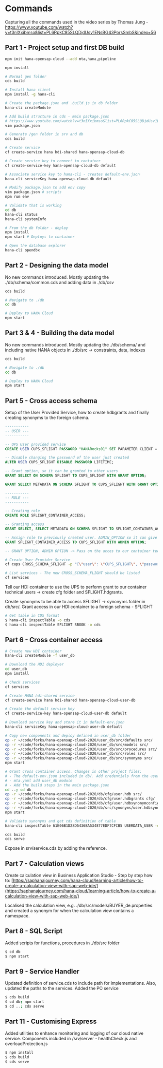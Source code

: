 # Commands

Capturing all the commands used in the video series by Thomas Jung - https://www.youtube.com/watch?v=t3nIXxibmso&list=PL6RpkC85SLQDjdUsv1ENsBG43PorsSmbS&index=56

## Part 1 - Project setup and first DB build


```bash
npm init hana-opensap-cloud --add mta,hana,pipeline

npm install

# Normal gen folder
cds build

# Install hana client
npm install -g hana-cli

# Create the package.json and .build.js in db folder
hana-cli createModule

# Add build structure in cds - main package.json 
# https://www.youtube.com/watch?v=t3nIXxibmso&list=PL6RpkC85SLQDjdUsv1ENsBG43PorsSmbS&index=55&t=1096s
vim package.json

# Generate /gen folder in srv and db
cds build

# Create service
cf create-service hana hdi-shared hana-opensap-cloud-db

# Create service key to connect to container
cf create-service-key hana-opensap-cloud-db default

# Associate service key to hana-cli - creates default-env.json
hana-cli serviceKey hana-opensap-cloud-db default

# Modify package.json to add env copy
vim package.json # scripts
npm run env

# Validate that is working
cd db
hana-cli status
hana-cli systemInfo

# From the db folder - deploy
npm install
npm start # Deploys to container

# Open the database explorer
hana-cli opendbx
```

## Part 2 - Designing the data model

No new commands introduced. Mostly updating the ./db/schema/common.cds and adding data in ./db/csv

```bash
cds build

# Navigate to ./db
cd db

# Deploy to HANA Cloud
npm start
```

## Part 3 & 4 - Building the data model

No new commands introduced. Mostly updating the ./db/schema/ and including native HANA objects in ./db/src -> constraints, data, indexes

```bash
cds build

# Navigate to ./db
cd db

# Deploy to HANA Cloud
npm start
```

## Part 5 - Cross access schema

Setup of the User Provided Service, how to create hdbgrants and finally creating synonyms to the foreign schema.

```sql
-----------
-- USER ---
-----------

-- UPS User provided service
CREATE USER CUPS_SFLIGHT PASSWORD "HANARocks01" SET PARAMETER CLIENT = '001' SET USERGROUP DEFAULT;

-- Disable changing the password of the user just created
ALTER USER CUPS_SFLIGHT DISABLE PASSWORD LIFETIME;

-- Grant option, so it can be granted to other users
GRANT SELECT ON SCHEMA SFLIGHT TO CUPS_SFLIGHT WITH GRANT OPTION;

GRANT SELECT METADATA ON SCHEMA SFLIGHT TO CUPS_SFLIGHT WITH GRANT OPTION;

-----------
-- ROLE ---
-----------

-- Creating role
CREATE ROLE SFLIGHT_CONTAINER_ACCESS;

-- Granting access
GRANT SELECT, SELECT METADATA ON SCHEMA SFLIGHT TO SFLIGHT_CONTAINER_ACCESS WITH GRANT OPTION;

-- Assign role to previously created user. ADMIN_OPTION so it can give the access to other users. Similar to GRANT_OPTION above.
GRANT SFLIGHT_CONTAINER_ACCESS TO CUPS_SFLIGHT WITH ADMIN OPTION;

-- GRANT OPTION, ADMIN OPTION -> Pass on the acces to our container technical users

```

```bash
# Create User Provider Service
cf cups CROSS_SCHEMA_SFLIGHT -p "{\"user\": \"CUPS_SFLIGHT\", \"password\": \"HANARocks01\", \"driver\": \"com.sap.db.jdbc.Driver\", \"tags\": [\"hana\"], \"schema\": \"SFLIGHT\" }"

# List services - The new CROSS_SCHEMA_FLIGHT should be listed
cf services
```

Tell our HDI container to use the UPS to perform grant to our container technical users -> create cfg folder and SFLIGHT.hdgrants.

Create synonyms to be able to access SFLIGHT -> synonyms folder in db/src/. Grant access in our HDI container to a foreign schema - SFLIGHT

```bash
# Get table in CDS format
$ hana-cli inspectTable -o cds
$ hana-cli inspectTable SFLIGHT SBOOK -o cds
```

## Part 6 - Cross container access

```bash 
# Create new HDI container
hana-cli createModule -f user_db

# Download the HDI deployer
cd user_db
npm install

# Check services
cf services

# Create HANA hdi-shared service
cf create-service hana hdi-shared hana-opensap-cloud-user-db

# Create the default service key
cf create-service-key hana-opensap-cloud-user-db default

# Download service key and store it in default-env.json
hana-cli serviceKey hana-opensap-cloud-user-db default

# Copy new components and deploy defined in user_db folder
cp -r ~/code/forks/hana-opensap-cloud-2020/user_db/src/defaults src/
cp -r ~/code/forks/hana-opensap-cloud-2020/user_db/src/models src/
cp -r ~/code/forks/hana-opensap-cloud-2020/user_db/src/procedures src/
cp -r ~/code/forks/hana-opensap-cloud-2020/user_db/src/roles src/
cp -r ~/code/forks/hana-opensap-cloud-2020/user_db/src/synonyms src/
npm start

# Grant cross container access. Changes in other project files:
# - The default-env.json included in db/. Add credentials from the user_db/default-env.json
# - mta.yaml add user_db module
# - Add the build steps in the main package.json
cd ..; cd db
cp -r ~/code/forks/hana-opensap-cloud-2020/db/cfg/user.hdb src/
cp -r ~/code/forks/hana-opensap-cloud-2020/db/cfg/user.hdbgrants cfg/
cp -r ~/code/forks/hana-opensap-cloud-2020/db/cfg/user.hdbsynonymconfig cfg/
cp -r ~/code/forks/hana-opensap-cloud-2020/db/src/synonyms/user.hdbsynonym src/synonyms/
npm start

# Validate synonyms and get cds definition of table
hana-cli inspectTable 61E06B1D28D5436BA534877EDF7CFCB5 USERDATA_USER -o cds

cds build
cds serve
```

Expose in srv/service.cds by adding the reference.

## Part 7 - Calculation views

Create calculation view in Business Application Studio - Step by step how to: [https://saphanajourney.com/hana-cloud/learning-article/how-to-create-a-calculation-view-with-sap-web-ide/](https://saphanajourney.com/hana-cloud/learning-article/how-to-create-a-calculation-view-with-sap-web-ide/)

Localised the calculation view, e.g. ./db/src/models/BUYER_de.properties and created a synonym for when the calculation view contains a namespace.

## Part 8 - SQL Script

Added scripts for functions, procedures in ./db/src folder

```bash
$ cd db
$ npm start
```

## Part 9 - Service Handler

Updated definition of service.cds to include path for implementations. Also, updated the paths to the services. Added the PO service

```bash
$ cds build
$ cd db; npm start
$ cd ..; cds serve
```

## Part 11 - Customising Express

Added utilities to enhance monitoring and logging of our cloud native service. Components included in /srv/server - healthCheck.js and overloadProtection.js

```bash
$ npm install
$ cds build
$ cds serve
```
